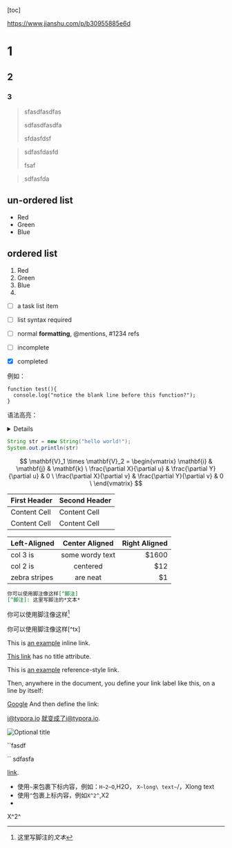 



[toc]

https://www.jianshu.com/p/b30955885e6d

#  1

## 2

### 3

> sfasdfasdfas
>
> sdfasdfasdfa
>
> sfdasfdsf



>
>
>sdfasfdasfd
>
>fsaf





> sdfasfda
>
> 



## un-ordered list
*   Red
*   Green
*   Blue

## ordered list
1.  Red
2.  Green
3.  Blue
4.  



- [ ] a task list item
- [ ] list syntax required
- [ ] normal **formatting**, @mentions, #1234 refs
- [ ] incomplete
- [x] completed



例如：
```
function test(){
  console.log("notice the blank line before this function?");
}
```
语法高亮：

<details> ```java </details>


``` java
String str = new String("hello world!");
System.out.println(str)    
```


$$
\mathbf{V}_1 \times \mathbf{V}_2 = \begin{vmatrix}
\mathbf{i} & \mathbf{j} & \mathbf{k} \
\frac{\partial X}{\partial u} & \frac{\partial Y}{\partial u} & 0 \
\frac{\partial X}{\partial v} & \frac{\partial Y}{\partial v} & 0 \
\end{vmatrix}
$$

| First Header | Second Header |
| ------------ | ------------- |
| Content Cell | Content Cell  |
| Content Cell | Content Cell  |

| Left-Aligned  | Center Aligned  | Right Aligned |
| :------------ | :-------------: | ------------: |
| col 3 is      | some wordy text |         $1600 |
| col 2 is      |    centered     |           $12 |
| zebra stripes |    are neat     |            $1 |

```markdown
你可以使用脚注像这样[^脚注]
[^脚注]: 这里写脚注的*文本*
```





你可以使用脚注像这样[^脚注]

[^脚注]: 这里写脚注的*文本*

你可以使用脚注像这样[^tx]



This is [an example](https://baidu.com/ "Title") inline link.

[This link](http://example.net/) has no title attribute.



This is [an example][id] reference-style link.

Then, anywhere in the document, you define your link label like this, on a line by itself:

[id]: http://example.com/  "Optional Title Here"



[Google][]
And then define the link:

[Google]: http://google.com/



<i@typora.io> 就变成了i@typora.io.

![](C:\Users\xtian5\Desktop\tmp\集体.jpg "Optional title")

``fasdf

`` sdfasfa

<a href="http://typora.io" target="_blank">link</a>.



- 使用`~`来包裹下标内容，例如：`H~2~O`,H2O， `X~long\ text~`/，Xlong text
- 使用`^`包裹上标内容，例如`X^2^`,X2
- 

X^2^



